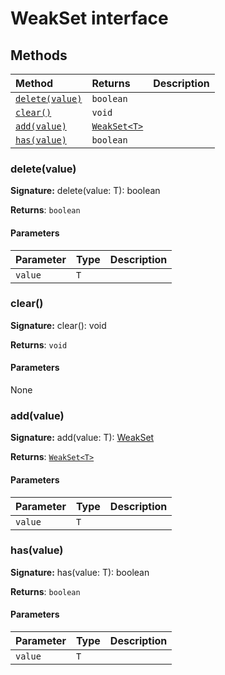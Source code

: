 # WeakSet interface













## Methods

| Method	   |  Returns	| Description|
|:-------------|:-------|:-----------|
|[`delete(value)`](#deletevalue)      | `boolean` |  |
|[`clear()`](#clear)      | `void` |  |
|[`add(value)`](#addvalue)      | [`WeakSet<T>`](../es6-collections/weakset.md) |  |
|[`has(value)`](#hasvalue)      | `boolean` |  |




### delete(value)



**Signature:** delete(value: T): boolean

**Returns**: `boolean`



#### Parameters


| Parameter	   | Type    | Description |
|:-------------|:---------------|:------------|
| `value`    | `T` |  |


### clear()



**Signature:** clear(): void

**Returns**: `void`



#### Parameters
None


### add(value)



**Signature:** add(value: T): [WeakSet](../es6-collections/weakset.md)<T>

**Returns**: [`WeakSet<T>`](../es6-collections/weakset.md)



#### Parameters


| Parameter	   | Type    | Description |
|:-------------|:---------------|:------------|
| `value`    | `T` |  |


### has(value)



**Signature:** has(value: T): boolean

**Returns**: `boolean`



#### Parameters


| Parameter	   | Type    | Description |
|:-------------|:---------------|:------------|
| `value`    | `T` |  |

